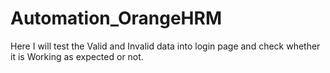 # Automation_OrangeHRM
Here I will test the Valid and Invalid data into login page and check whether it is Working as expected or not.

